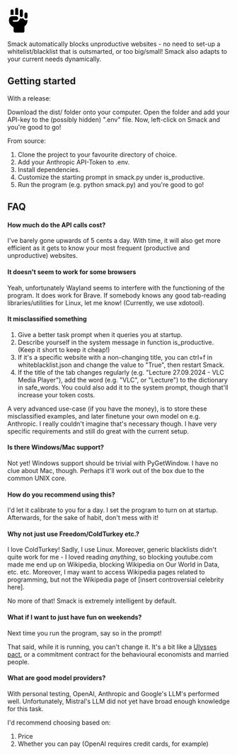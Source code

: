 ![Project Logo](icon.png)


Smack automatically blocks unproductive websites - no need to set-up a whitelist/blacklist that is outsmarted, or too big/small! Smack also adapts
to your current needs dynamically.


## Getting started
With a release:

Download the dist/ folder onto your computer. Open the folder and add your API-key to the (possibly hidden) ".env" file. Now, left-click on Smack and you're good to go!


From source:
1. Clone the project to your favourite directory of choice.
2. Add your Anthropic API-Token to .env.
3. Install dependencies.
4. Customize the starting prompt in smack.py under is_productive.
5. Run the program (e.g. python smack.py) and you're good to go! 



## FAQ
#### How much do the API calls cost?
I've barely gone upwards of 5 cents a day. With time, it will also get more efficient as it gets to know your most frequent (productive and unproductive) websites.

#### It doesn't seem to work for some browsers
Yeah, unfortunately Wayland seems to interfere with the functioning of the program. It does work for Brave. If somebody knows any good tab-reading libraries/utilities for Linux, let me know! (Currently, we use xdotool). 

#### It misclassified something
1. Give a better task prompt when it queries you at startup.
2. Describe yourself in the system message in function is_productive. (Keep it short to keep it cheap!)
3. If it's a specific website with a non-changing title, you can ctrl+f in whiteblacklist.json and change the value to "True", then restart Smack.
4. If the title of the tab changes regularly (e.g. "Lecture 27.09.2024 - VLC Media Player"), add the word (e.g. "VLC", or "Lecture") to the dictionary in safe_words. You could also add it to the system prompt, though that'll increase your token costs.

A very advanced use-case (if you have the money), is to store these misclassified examples, and later finetune your own model on e.g. Anthropic. I really couldn't imagine that's necessary though. I have very specific requirements and still do great with the current setup.


#### Is there Windows/Mac support?
Not yet! Windows support should be trivial with PyGetWindow. I have no clue about Mac, though. Perhaps it'll work out of the box due to the common UNIX core.

#### How do you recommend using this?
I'd let it calibrate to you for a day. I set the program to turn on at startup. Afterwards, for the sake of habit, don't mess with it! 

#### Why not just use Freedom/ColdTurkey etc.?  
I love ColdTurkey! Sadly, I use Linux. Moreover, generic blacklists didn't quite work for me - I loved reading *anything*, so blocking youtube.com made me end up on Wikipedia, blocking Wikipedia on Our World in Data, etc. etc. Moreover, I may want to access Wikipedia pages related to programming, but not the Wikipedia page of [insert controversial celebrity here].

No more of that! Smack is extremely intelligent by default.

#### What if I want to just have fun on weekends?
Next time you run the program, say so in the prompt!

That said, while it is running, you can't change it. It's a bit like a [Ulysses pact](https://en.wikipedia.org/wiki/Ulysses_pact), or a commitment contract for the behavioural economists and married people.

#### What are good model providers?
With personal testing, OpenAI, Anthropic and Google's LLM's performed well. Unfortunately, Mistral's LLM did not yet have broad enough knowledge for this task.

I'd recommend choosing based on:
1) Price
2) Whether you can pay (OpenAI requires credit cards, for example)
